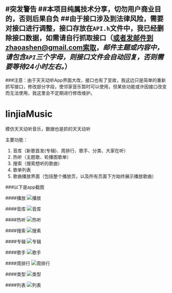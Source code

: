 #突发警告
##本项目纯属技术分享，切勿用户商业目的，否则后果自负
##由于接口涉及到法律风险，需要对接口进行调整，接口存放在`API.h`文件中，我已经删除接口数据，如需请自行抓取接口（或者发邮件到zhaoashen@gmail.com索取，***邮件主题或内容中，请包含`API`三个字母，则接口文件会自动回复，否则需要等待24小时左右。***）
---
###注意：由于天天动听App界面大改，接口也有了变故，我这边只是简单的重新抓写接口，修改部分字段，使邻家音乐暂时可以使用，但某些功能或许因接口改变而无法使用，我这里会不定期进行修改维护。
# linjiaMusic
模仿天天动听音乐，数据也是抓的天天动听

主要功能：</br>
1. 音库（新歌首发(专辑)、周排行、歌手、分类、大家在听）</br>
2. 热听（主题歌、轮播图歌单）</br>
3. 搜索（搜索想听的歌曲）</br>
4. 歌单列表</br>
5. 歌曲播放界面（包括整个播放页，以及所有页面下方始终展示播放歌曲）</br>

###以下是app截图

####播放
![播放](https://github.com/Ashen-Zhao/linjiaMusic/blob/master/WeiYueMusic/Resources/screenshots/playing.png)

####音库
![音库](https://github.com/Ashen-Zhao/linjiaMusic/blob/master/WeiYueMusic/Resources/screenshots/first.png)

####热听
![热听](https://github.com/Ashen-Zhao/linjiaMusic/blob/master/WeiYueMusic/Resources/screenshots/hot.png)

####搜索
![搜素](https://github.com/Ashen-Zhao/linjiaMusic/blob/master/WeiYueMusic/Resources/screenshots/search.png)

####专辑
![专辑](https://github.com/Ashen-Zhao/linjiaMusic/blob/master/WeiYueMusic/Resources/screenshots/poster.png)

####歌手
![歌手](https://github.com/Ashen-Zhao/linjiaMusic/blob/master/WeiYueMusic/Resources/screenshots/singer.png)


####周排行
![周排行](https://github.com/Ashen-Zhao/linjiaMusic/blob/master/WeiYueMusic/Resources/screenshots/week.png)

####类型
![类型](https://github.com/Ashen-Zhao/linjiaMusic/blob/master/WeiYueMusic/Resources/screenshots/type.png)

####列表
![列表](https://github.com/Ashen-Zhao/linjiaMusic/blob/master/WeiYueMusic/Resources/screenshots/lists.png)




